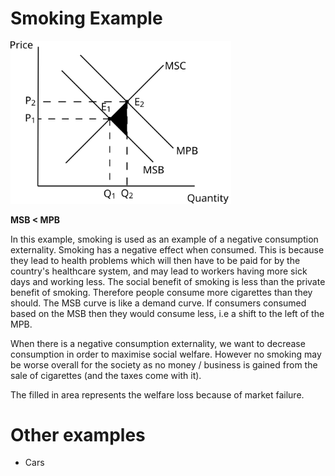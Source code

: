 # Smoking Example #

<img src="../diagrams/negative_consumption_externality.svg#mono-black" alt="Negative Consumption Externality Diagram" style="width:70%;"/>

**MSB < MPB**

In this example, smoking is used as an example of a negative consumption externality.
Smoking has a negative effect when consumed. This is because they lead to health problems which will then have to be paid for by the country's healthcare system, and may lead to workers having more sick days and working less.
The social benefit of smoking is less than the private benefit of smoking. Therefore people consume more cigarettes than they should.
The MSB curve is like a demand curve. If consumers consumed based on the MSB then they would consume less, i.e a shift to the left of the MPB.

When there is a negative consumption externality, we want to decrease consumption in order to maximise social welfare. However no smoking may be worse overall for the society as no money / business is gained from the sale of cigarettes (and the taxes come with it).

The filled in area represents the welfare loss because of market failure.

# Other examples #
- Cars
